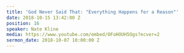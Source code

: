 ```yaml
---
title: 'God Never Said That: "Everything Happens for a Reason"'
date: 2018-10-15 13:42:00 Z
position: 16
speaker: Nate Kline
media: https://www.youtube.com/embed/OFoHOUH5Ogs?ecver=2
sermon_date: 2018-10-07 10:00:00 Z
---
```


